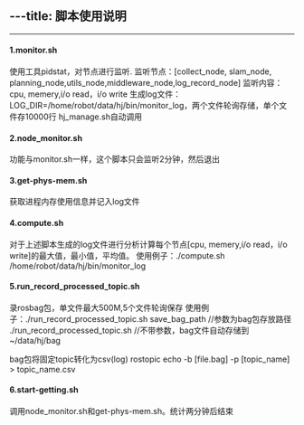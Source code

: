 ---title: 脚本使用说明
---




----------

#### **1.monitor.sh**
使用工具pidstat，对节点进行监听.
监听节点：[collect_node, slam_node, planning_node,utils_node,middleware_node,log_record_node]
监听内容：cpu, memery,i/o read，i/o write
生成log文件：LOG_DIR=/home/robot/data/hj/bin/monitor_log，两个文件轮询存储，单个文件存10000行
hj_manage.sh自动调用

#### **2.node_monitor.sh**
功能与monitor.sh一样，这个脚本只会监听2分钟，然后退出

#### **3.get-phys-mem.sh**
获取进程内存使用信息并记入log文件

#### **4.compute.sh**
对于上述脚本生成的log文件进行分析计算每个节点[cpu, memery,i/o read，i/o write]的最大值，最小值，平均值。
使用例子：./compute.sh /home/robot/data/hj/bin/monitor_log

#### **5.run_record_processed_topic.sh**
录rosbag包，单文件最大500M,5个文件轮询保存
使用例子：./run_record_processed_topic.sh  save_bag_path  //参数为bag包存放路径
./run_record_processed_topic.sh  //不带参数，bag文件自动存储到~/data/hj/bag

bag包将固定topic转化为csv(log)
rostopic echo -b [file.bag] -p [topic_name] > topic_name.csv

#### **6.start-getting.sh**
调用node_monitor.sh和get-phys-mem.sh。统计两分钟后结束